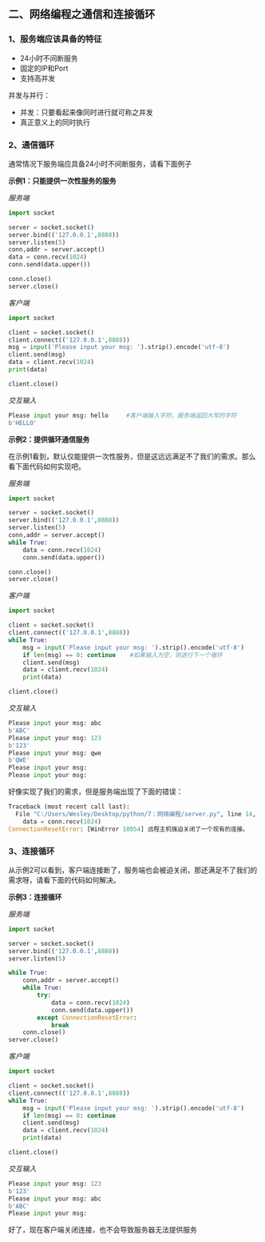 ## 二、网络编程之通信和连接循环

### 1、服务端应该具备的特征

- 24小时不间断服务
- 固定的IP和Port
- 支持高并发

并发与并行：

- 并发：只要看起来像同时进行就可称之并发
- 真正意义上的同时执行

### 2、通信循环

通常情况下服务端应具备24小时不间断服务，请看下面例子

**示例1：只能提供一次性服务的服务**

*服务端*

```python
import socket                                  

server = socket.socket()
server.bind(('127.0.0.1',8888))
server.listen(5)
conn,addr = server.accept()
data = conn.recv(1024)
conn.send(data.upper())

conn.close()
server.close()
```

*客户端*

```python
import socket                              

client = socket.socket()
client.connect(('127.0.0.1',8888))
msg = input('Please input your msg: ').strip().encode('utf-8')
client.send(msg)
data = client.recv(1024)
print(data)

client.close()
```

*交互输入*

```python
Please input your msg: hello     #客户端输入字符，服务端返回大写的字符
b'HELLO'
```

**示例2：提供循环通信服务**

在示例1看到，默认仅能提供一次性服务，但是这远远满足不了我们的需求。那么看下面代码如何实现吧。

*服务端*

```python
import socket

server = socket.socket()
server.bind(('127.0.0.1',8888))
server.listen(5)
conn,addr = server.accept()
while True:
    data = conn.recv(1024)
    conn.send(data.upper())

conn.close()
server.close()
```

*客户端*

```python
import socket

client = socket.socket()
client.connect(('127.0.0.1',8888))
while True:
    msg = input('Please input your msg: ').strip().encode('utf-8')
    if len(msg) == 0: continue    #如果输入为空，则进行下一个循环
    client.send(msg)
    data = client.recv(1024)
    print(data)

client.close()
```

*交互输入*

```python
Please input your msg: abc
b'ABC'
Please input your msg: 123
b'123'
Please input your msg: qwe
b'QWE'
Please input your msg: 
Please input your msg: 
```

好像实现了我们的需求，但是服务端出现了下面的错误：

```python
Traceback (most recent call last):
  File "C:/Users/Wesley/Desktop/python/7：网络编程/server.py", line 14, in <module>
    data = conn.recv(1024)
ConnectionResetError: [WinError 10054] 远程主机强迫关闭了一个现有的连接。
```



### 3、连接循环

从示例2可以看到，客户端连接断了，服务端也会被迫关闭，那还满足不了我们的需求呀，请看下面的代码如何解决。

**示例3：连接循环**

*服务端*

```python
import socket

server = socket.socket()
server.bind(('127.0.0.1',8888))
server.listen(5)

while True:
    conn,addr = server.accept()
    while True:
        try:
            data = conn.recv(1024)
            conn.send(data.upper())
        except ConnectionResetError:
            break
    conn.close()
server.close()
```

*客户端*

```python
import socket

client = socket.socket()
client.connect(('127.0.0.1',8888))
while True:
    msg = input('Please input your msg: ').strip().encode('utf-8')
    if len(msg) == 0: continue
    client.send(msg)
    data = client.recv(1024)
    print(data)

client.close()
```

*交互输入*

```python
Please input your msg: 123
b'123'
Please input your msg: abc
b'ABC'
Please input your msg: 
```

好了，现在客户端关闭连接，也不会导致服务器无法提供服务


